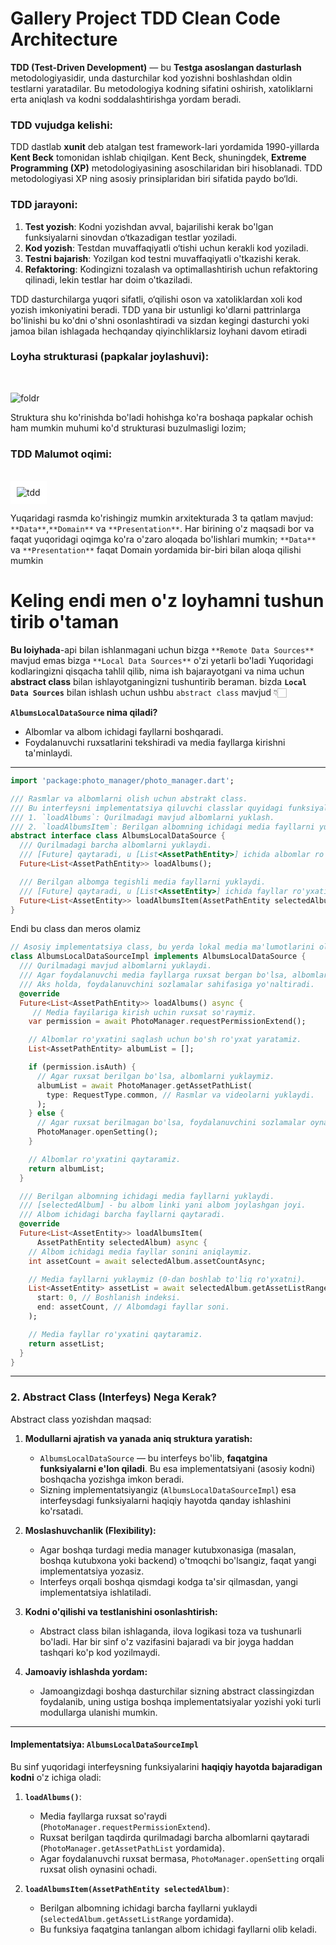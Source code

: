 # Gallery Project TDD Clean Code Architecture

**TDD (Test-Driven Development)** — bu **Testga asoslangan dasturlash** metodologiyasidir, unda
dasturchilar kod yozishni boshlashdan oldin testlarni yaratadilar. Bu metodologiya kodning sifatini
oshirish, xatoliklarni erta aniqlash va kodni soddalashtirishga yordam beradi.

### TDD vujudga kelishi:

TDD dastlab **xunit** deb atalgan test framework-lari yordamida 1990-yillarda **Kent Beck**
tomonidan ishlab chiqilgan. Kent Beck, shuningdek, **Extreme Programming (XP)** metodologiyasining
asoschilaridan biri hisoblanadi. TDD metodologiyasi XP ning asosiy prinsiplaridan biri sifatida
paydo bo‘ldi.

### TDD jarayoni:

1. **Test yozish**: Kodni yozishdan avval, bajarilishi kerak bo'lgan funksiyalarni sinovdan
   o‘tkazadigan testlar yoziladi.
2. **Kod yozish**: Testdan muvaffaqiyatli o‘tishi uchun kerakli kod yoziladi.
3. **Testni bajarish**: Yozilgan kod testni muvaffaqiyatli o'tkazishi kerak.
4. **Refaktoring**: Kodingizni tozalash va optimallashtirish uchun refaktoring qilinadi, lekin
   testlar har doim o'tkaziladi.

TDD dasturchilarga yuqori sifatli, o‘qilishi oson va xatoliklardan xoli kod yozish imkoniyatini
beradi.
TDD yana bir ustunligi ko'dlarni pattrinlarga bo'linishi bu ko'dni o'shni osonlashtiradi va sizdan
kegingi dasturchi yoki jamoa bilan ishlagada hechqanday qiyinchliklarsiz loyhani davom etiradi

### Loyha strukturasi (papkalar joylashuvi):
<br>

![foldr](assets/readme/structure.webp)
<br>

Struktura shu ko'rinishda bo'ladi hohishga ko'ra boshaqa papkalar ochish
ham mumkin muhumi ko'd strukturasi buzulmasligi lozim;

### TDD Malumot oqimi:
<br>

<div align="center" style="background-color: #ffffff; padding: 10px; display: inline-block;">
  <img src="assets/readme/tdd.webp" alt="tdd" />
</div>

<br>

Yuqaridagi rasmda ko'rishingiz mumkin  arxitekturada 3 ta qatlam mavjud: 
`**Data**`,`**Domain**` va `**Presentation**`. Har birining o'z maqsadi bor va faqat yuqoridagi oqimga
ko'ra o'zaro
aloqada bo'lishlari mumkin;
`**Data**` va `**Presentation**` faqat Domain yordamida bir-biri bilan aloqa qilishi mumkin


# Keling endi men o'z loyhamni tushun tirib o'taman
**Bu loiyhada**-api bilan ishlanmagani uchun bizga `**Remote Data Sources**` mavjud emas bizga  `**Local Data Sources**` o'zi yetarli bo'ladi
Yuqoridagi kodlaringizni qisqacha tahlil qilib, nima ish bajarayotgani va nima uchun **abstract class** bilan ishlayotganingizni tushuntirib beraman.
bizda **`Local Data Sources`** bilan ishlash uchun ushbu `abstract class` mavjud 👇🏻

**`AlbumsLocalDataSource` nima qiladi?**
- Albomlar va albom ichidagi fayllarni boshqaradi.
- Foydalanuvchi ruxsatlarini tekshiradi va media fayllarga kirishni ta'minlaydi.

---
```dart
import 'package:photo_manager/photo_manager.dart';

/// Rasmlar va albomlarni olish uchun abstrakt class.
/// Bu interfeysni implementatsiya qiluvchi classlar quyidagi funksiyalarni bajarishi kerak:
/// 1. `loadAlbums`: Qurilmadagi mavjud albomlarni yuklash.
/// 2. `loadAlbumsItem`: Berilgan albomning ichidagi media fayllarni yuklash.
abstract interface class AlbumsLocalDataSource {
  /// Qurilmadagi barcha albomlarni yuklaydi.
  /// [Future] qaytaradi, u [List<AssetPathEntity>] ichida albomlar ro'yxatini saqlaydi.
  Future<List<AssetPathEntity>> loadAlbums();

  /// Berilgan albomga tegishli media fayllarni yuklaydi.
  /// [Future] qaytaradi, u [List<AssetEntity>] ichida fayllar ro'yxatini saqlaydi.
  Future<List<AssetEntity>> loadAlbumsItem(AssetPathEntity selectedAlbum);
}
```
Endi bu class dan meros olamiz

```dart
// Asosiy implementatsiya class, bu yerda lokal media ma'lumotlarini olish logikasi yozilgan.
class AlbumsLocalDataSourceImpl implements AlbumsLocalDataSource {
  /// Qurilmadagi mavjud albomlarni yuklaydi.
  /// Agar foydalanuvchi media fayllarga ruxsat bergan bo'lsa, albomlar ro'yxatini qaytaradi.
  /// Aks holda, foydalanuvchini sozlamalar sahifasiga yo'naltiradi.
  @override
  Future<List<AssetPathEntity>> loadAlbums() async {
     // Media fayilariga kirish uchin ruxsat so'raymiz.
    var permission = await PhotoManager.requestPermissionExtend();

    // Albomlar ro'yxatini saqlash uchun bo'sh ro'yxat yaratamiz.
    List<AssetPathEntity> albumList = [];

    if (permission.isAuth) {
      // Agar ruxsat berilgan bo'lsa, albomlarni yuklaymiz.
      albumList = await PhotoManager.getAssetPathList(
        type: RequestType.common, // Rasmlar va videolarni yuklaydi.
      );
    } else {
      // Agar ruxsat berilmagan bo'lsa, foydalanuvchini sozlamalar oynasiga "Permission setting" o'tkazamiz.
      PhotoManager.openSetting();
    }

    // Albomlar ro'yxatini qaytaramiz.
    return albumList;
  }

  /// Berilgan albomning ichidagi media fayllarni yuklaydi.
  /// [selectedAlbum] - bu albom linki yani albom joylashgan joyi.
  /// Albom ichidagi barcha fayllarni qaytaradi.
  @override
  Future<List<AssetEntity>> loadAlbumsItem(
      AssetPathEntity selectedAlbum) async {
    // Albom ichidagi media fayllar sonini aniqlaymiz.
    int assetCount = await selectedAlbum.assetCountAsync;

    // Media fayllarni yuklaymiz (0-dan boshlab to'liq ro'yxatni).
    List<AssetEntity> assetList = await selectedAlbum.getAssetListRange(
      start: 0, // Boshlanish indeksi.
      end: assetCount, // Albomdagi fayllar soni.
    );

    // Media fayllar ro'yxatini qaytaramiz.
    return assetList;
  }
}
```
---

### 2. **Abstract Class (Interfeys) Nega Kerak?**
Abstract class yozishdan maqsad:
1. **Modullarni ajratish va yanada aniq struktura yaratish:**
   - `AlbumsLocalDataSource` — bu interfeys bo'lib, **faqatgina funksiyalarni e'lon qiladi**. Bu esa implementatsiyani (asosiy kodni) boshqacha yozishga imkon beradi.
   - Sizning implementatsiyangiz (`AlbumsLocalDataSourceImpl`) esa interfeysdagi funksiyalarni haqiqiy hayotda qanday ishlashini ko'rsatadi.

2. **Moslashuvchanlik (Flexibility):**
   - Agar boshqa turdagi media manager kutubxonasiga (masalan, boshqa kutubxona yoki backend) o'tmoqchi bo'lsangiz, faqat yangi implementatsiya yozasiz.
   - Interfeys orqali boshqa qismdagi kodga ta'sir qilmasdan, yangi implementatsiya ishlatiladi.

3. **Kodni o'qilishi va testlanishini osonlashtirish:**
   - Abstract class bilan ishlaganda, ilova logikasi toza va tushunarli bo'ladi. Har bir sinf o'z vazifasini bajaradi va bir joyga haddan tashqari ko'p kod yozilmaydi.

4. **Jamoaviy ishlashda yordam:**
   - Jamoangizdagi boshqa dasturchilar sizning abstract classingizdan foydalanib, uning ustiga boshqa implementatsiyalar yozishi yoki turli modullarga ulanishi mumkin.

---

#### **Implementatsiya: `AlbumsLocalDataSourceImpl`**
Bu sinf yuqoridagi interfeysning funksiyalarini **haqiqiy hayotda bajaradigan kodni** o'z ichiga oladi:

1. **`loadAlbums()`**:
   - Media fayllarga ruxsat so'raydi (`PhotoManager.requestPermissionExtend`).
   - Ruxsat berilgan taqdirda qurilmadagi barcha albomlarni qaytaradi (`PhotoManager.getAssetPathList` yordamida).
   - Agar foydalanuvchi ruxsat bermasa, `PhotoManager.openSetting` orqali ruxsat olish oynasini ochadi.

2. **`loadAlbumsItem(AssetPathEntity selectedAlbum)`**:
   - Berilgan albomning ichidagi barcha fayllarni yuklaydi (`selectedAlbum.getAssetListRange` yordamida).
   - Bu funksiya faqatgina tanlangan albom ichidagi fayllarni olib keladi.







